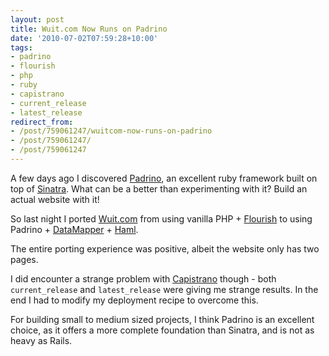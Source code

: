 ```yaml
---
layout: post
title: Wuit.com Now Runs on Padrino
date: '2010-07-02T07:59:28+10:00'
tags:
- padrino
- flourish
- php
- ruby
- capistrano
- current_release
- latest_release
redirect_from:
- /post/759061247/wuitcom-now-runs-on-padrino
- /post/759061247/
- /post/759061247
---
```

A few days ago I discovered [Padrino](http://www.padrinorb.com/), an excellent ruby framework built on top of [Sinatra](http://www.sinatrarb.com/). What can be a better than experimenting with it? Build an actual website with it!

So last night I ported [Wuit.com](http://wuit.com/) from using vanilla PHP + [Flourish](http://flourishlib.com/) to using Padrino + [DataMapper](http://datamapper.org/) + [Haml](http://haml-lang.com/).

The entire porting experience was positive, albeit the website only has two pages.

I did encounter a strange problem with [Capistrano](http://www.capify.org/) though - both `current_release` and `latest_release` were giving me strange results. In the end I had to modify my deployment recipe to overcome this.

For building small to medium sized projects, I think Padrino is an excellent choice, as it offers a more complete foundation than Sinatra, and is not as heavy as Rails.

